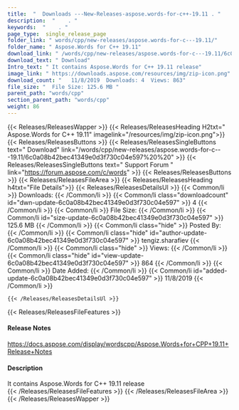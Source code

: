 ```yaml
---
title:  "  Downloads ---New-Releases-aspose.words-for-c++-19.11 . " 
description:  "    . " 
keywords:  "    . " 
page_type:  single_release_page
folder_link: " words/cpp/new-releases/aspose.words-for-c---19.11/"
folder_name: " Aspose.Words for C++ 19.11"
download_link: " /words/cpp/new-releases/aspose.words-for-c---19.11/6c0a08b42bec41349e0d3f730c04e597"
download_text: " Download"
Intro_text: " It contains Aspose.Words for C++ 19.11 release"
image_link: " https://downloads.aspose.com/resources/img/zip-icon.png"
download_count: "   11/8/2019  Downloads: 4  Views: 863"
file_size: "  File Size: 125.6 MB "
parent_path: "words/cpp"
section_parent_path: "words/cpp"
weight: 86 
---
```


{{< Releases/ReleasesWapper >}}
  {{< Releases/ReleasesHeading H2txt=" Aspose.Words for C++ 19.11" imagelink="/resources/img/zip-icon.png">}}
  {{< Releases/ReleasesButtons >}}
    {{< Releases/ReleasesSingleButtons text=" Download" link="/words/cpp/new-releases/aspose.words-for-c---19.11/6c0a08b42bec41349e0d3f730c04e597%20%20" >}}
    {{< Releases/ReleasesSingleButtons text=" Support Forum " link="https://forum.aspose.com/c/words" >}}
  {{< Releases/ReleasesButtons >}}
  {{< Releases/ReleasesFileArea >}}
    {{< Releases/ReleasesHeading h4txt="File Details">}}
    {{< Releases/ReleasesDetailsUl >}}
            {{< Common/li  >}} Downloads: {{< /Common/li >}} 
      {{< Common/li class="downloadcount" id="dwn-update-6c0a08b42bec41349e0d3f730c04e597" >}} 4 {{< /Common/li >}} 
      {{< Common/li  >}} File Size: {{< /Common/li >}} 
      {{< Common/li id="size-update-6c0a08b42bec41349e0d3f730c04e597" >}} 125.6 MB {{< /Common/li >}} 
      {{< Common/li  class="hide" >}} Posted By: {{< /Common/li >}} 
      {{< Common/li class="hide" id="author-update-6c0a08b42bec41349e0d3f730c04e597" >}} tengiz.sharafiev {{< /Common/li >}} 
      {{< Common/li class="hide"  >}} Views: {{< /Common/li >}} 
      {{< Common/li class="hide" id="view-update-6c0a08b42bec41349e0d3f730c04e597" >}} 864 {{< /Common/li >}} 
      {{< Common/li  >}} Date Added: {{< /Common/li >}} 
      {{< Common/li id="added-update-6c0a08b42bec41349e0d3f730c04e597" >}} 11/8/2019 {{< /Common/li >}} 

    {{< /Releases/ReleasesDetailsUl >}}

  {{< Releases/ReleasesFileFeatures >}}
      <h4>Release Notes</h4><div><a href="https://docs.aspose.com/display/wordscpp/Aspose.Words+for+CPP+19.11+Release+Notes">https://docs.aspose.com/display/wordscpp/Aspose.Words+for+CPP+19.11+Release+Notes</a></div><h4>Description</h4><div class="HTMLDescription">It contains Aspose.Words for C++ 19.11 release</div>
  {{< /Releases/ReleasesFileFeatures >}}
 {{< /Releases/ReleasesFileArea >}}
{{< /Releases/ReleasesWapper >}}


